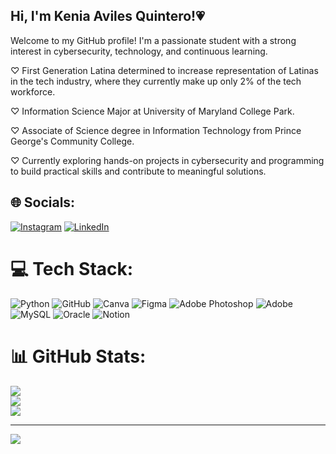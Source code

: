 ## Hi, I'm Kenia Aviles Quintero!💗

Welcome to my GitHub profile! I'm a passionate student with a strong interest in cybersecurity, technology, and continuous learning.

♡ First Generation Latina determined to increase representation of Latinas in the tech industry, where they currently    make up only 2% of the tech workforce. 

♡ Information Science Major at University of Maryland College Park.

♡ Associate of Science degree in Information Technology from Prince George's Community College.

♡ Currently exploring hands-on projects in cybersecurity and programming to build practical skills and contribute to     meaningful solutions.


## 🌐 Socials:
[![Instagram](https://img.shields.io/badge/Instagram-%23E4405F.svg?logo=Instagram&logoColor=white)](https://instagram.com/kenia.aq) [![LinkedIn](https://img.shields.io/badge/LinkedIn-%230077B5.svg?logo=linkedin&logoColor=white)](https://linkedin.com/in/https://www.linkedin.com/in/kenia-aviles-quintero-a39a96268/) 

# 💻 Tech Stack:
![Python](https://img.shields.io/badge/python-3670A0?style=for-the-badge&logo=python&logoColor=ffdd54) ![GitHub](https://img.shields.io/badge/github-%23121011.svg?style=for-the-badge&logo=github&logoColor=white) ![Canva](https://img.shields.io/badge/Canva-%2300C4CC.svg?style=for-the-badge&logo=Canva&logoColor=white) ![Figma](https://img.shields.io/badge/figma-%23F24E1E.svg?style=for-the-badge&logo=figma&logoColor=white) ![Adobe Photoshop](https://img.shields.io/badge/adobe%20photoshop-%2331A8FF.svg?style=for-the-badge&logo=adobe%20photoshop&logoColor=white) ![Adobe](https://img.shields.io/badge/adobe-%23FF0000.svg?style=for-the-badge&logo=adobe&logoColor=white) ![MySQL](https://img.shields.io/badge/mysql-4479A1.svg?style=for-the-badge&logo=mysql&logoColor=white) ![Oracle](https://img.shields.io/badge/Oracle-F80000?style=for-the-badge&logo=oracle&logoColor=white) ![Notion](https://img.shields.io/badge/Notion-%23000000.svg?style=for-the-badge&logo=notion&logoColor=white)
# 📊 GitHub Stats:
![](https://github-readme-stats.vercel.app/api?username=keniaaviles&theme=dark&hide_border=true&include_all_commits=false&count_private=true)<br/>
![](https://github-readme-streak-stats.herokuapp.com/?user=keniaaviles&theme=dark&hide_border=true)<br/>
![](https://github-readme-stats.vercel.app/api/top-langs/?username=keniaaviles&theme=dark&hide_border=true&include_all_commits=false&count_private=true&layout=compact)

---
[![](https://visitcount.itsvg.in/api?id=keniaaviles&icon=0&color=0)](https://visitcount.itsvg.in)




